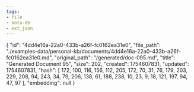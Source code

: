 ```yaml
---
tags:
- file
- kota-db
- ext_json
---
```

{
  "id": "4dd4e16a-22a0-433b-a26f-fc0162ea31e0",
  "file_path": "./examples-data/personal-kb/documents/4dd4e16a-22a0-433b-a26f-fc0162ea31e0.md",
  "original_path": "/generated/doc-095.md",
  "title": "Generated Document 95",
  "size": 202,
  "created": 1754607831,
  "updated": 1754607831,
  "hash": [
    172,
    100,
    116,
    156,
    112,
    205,
    172,
    70,
    31,
    76,
    179,
    203,
    229,
    208,
    94,
    243,
    34,
    79,
    206,
    138,
    61,
    188,
    238,
    10,
    23,
    9,
    18,
    121,
    197,
    94,
    47,
    97
  ],
  "embedding": null
}